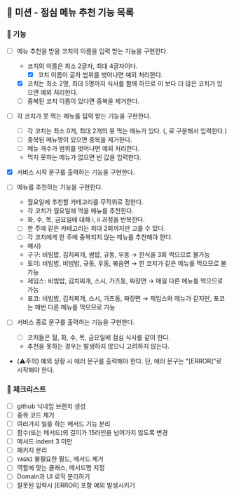 ## 🚀 미션 - 점심 메뉴 추천 기능 목록

### 🎨 기능

- [ ] 메뉴 추천을 받을 코치의 이름을 입력 받는 기능을 구현한다.
    + 코치의 이름은 최소 2글자, 최대 4글자이다.
      * [X] 코치 이름이 글자 범위를 벗어나면 예외 처리한다.
    + [X] 코치는 최소 2명, 최대 5명까지 식사를 함께 하므로 이 보다 더 많은 코치가 있으면 예외 처리한다.
    + [ ] 중복된 코치 이름이 있다면 중복을 제거한다.

- [ ] 각 코치가 못 먹는 메뉴를 입력 받는 기능을 구현한다.
    + [ ] 각 코치는 최소 0개, 최대 2개의 못 먹는 메뉴가 있다. (, 로 구분해서 입력한다.)
    + [ ] 중복된 메뉴명이 있으면 중복을 제거한다.
    + [ ] 메뉴 개수가 범위를 벗어나면 예외 처리한다.
    + 먹지 못하는 메뉴가 없으면 빈 값을 입력한다.

- [X] 서비스 시작 문구를 출력하는 기능을 구현한다.

- [ ] 메뉴를 추천하는 기능을 구현한다.
    + 월요일에 추천할 카테고리를 무작위로 정한다.
    + 각 코치가 월요일에 먹을 메뉴를 추천한다.
    + 화, 수, 목, 금요일에 대해 i, ii 과정을 반복한다.
    +[ ] 한 주에 같은 카테고리는 최대 2회까지만 고를 수 있다.
    + [ ] 각 코치에게 한 주에 중복되지 않는 메뉴를 추천해야 한다.
    + 예시)
    + 구구: 비빔밥, 김치찌개, 쌈밥, 규동, 우동 → 한식을 3회 먹으므로 불가능
    + 토미: 비빔밥, 비빔밥, 규동, 우동, 볶음면 → 한 코치가 같은 메뉴를 먹으므로 불가능
    + 제임스: 비빔밥, 김치찌개, 스시, 가츠동, 짜장면 → 매일 다른 메뉴를 먹으므로 가능
    + 포코: 비빔밥, 김치찌개, 스시, 가츠동, 짜장면 → 제임스와 메뉴가 같지만, 포코는 매번 다른 메뉴를 먹으므로 가능

- [ ] 서비스 종료 문구를 출력하는 기능을 구현한다.
    + [ ] 코치들은 월, 화, 수, 목, 금요일에 점심 식사를 같이 한다.
    + 추천을 못하는 경우는 발생하지 않으니 고려하지 않는다.

+ (⚠️주의) 예외 상황 시 에러 문구를 출력해야 한다. 단, 에러 문구는 "[ERROR]"로 시작해야 한다.


### 🍬 체크리스트

- [ ] github 닉네임 브랜치 생성
- [ ] 중복 코드 제거
- [ ] 여러가지 일을 하는 메서드 기능 분리
- [ ] 함수(또는 메서드)의 길이가 15라인을 넘어가지 않도록 변경
- [ ] 메서드 indent 3 미만
- [ ] 패키지 분리
- [ ] `YAGNI` 불필요한 필드, 메서드 제거
- [ ] 역할에 맞는 클래스, 메서드명 지정
- [ ] Domain과 UI 로직 분리하기
- [ ] 잘못된 입력시 [ERROR] 포함 예외 발생시키기
